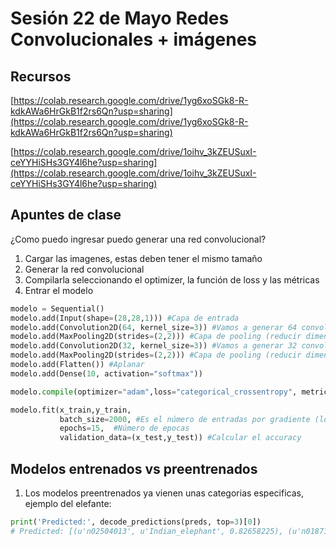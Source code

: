 # Sesión 22 de Mayo Redes Convolucionales + imágenes

## Recursos

[https://colab.research.google.com/drive/1yg6xoSGk8-R-kdkAWa6HrGkB1f2rs6Qn?usp=sharing](https://colab.research.google.com/drive/1yg6xoSGk8-R-kdkAWa6HrGkB1f2rs6Qn?usp=sharing) 

[https://colab.research.google.com/drive/1oihv_3kZEUSuxI-ceYYHiSHs3GY4l6he?usp=sharing](https://colab.research.google.com/drive/1oihv_3kZEUSuxI-ceYYHiSHs3GY4l6he?usp=sharing) 

## Apuntes de clase

¿Como puedo ingresar puedo generar una red convolucional?

1. Cargar las imagenes, estas deben tener el mismo tamaño
2. Generar la red convolucional
3. Compilarla seleccionando el optimizer, la función de loss y las métricas
4. Entrar el modelo

```python
modelo = Sequential()
modelo.add(Input(shape=(28,28,1))) #Capa de entrada
modelo.add(Convolution2D(64, kernel_size=3)) #Vamos a generar 64 convoluciones
modelo.add(MaxPooling2D(strides=(2,2))) #Capa de pooling (reducir dimension)
modelo.add(Convolution2D(32, kernel_size=3)) #Vamos a generar 32 convoluciones
modelo.add(MaxPooling2D(strides=(2,2))) #Capa de pooling (reducir dimension)
modelo.add(Flatten()) #Aplanar
modelo.add(Dense(10, activation="softmax"))

modelo.compile(optimizer="adam",loss="categorical_crossentropy", metrics=["accuracy"])

modelo.fit(x_train,y_train,
           batch_size=2000, #Es el número de entradas por gradiente (lote)
           epochs=15,  #Número de epocas
           validation_data=(x_test,y_test)) #Calcular el accuracy
```

## Modelos entrenados vs preentrenados

1. Los modelos preentrenados ya vienen unas categorias especificas, ejemplo del elefante: 

```python
print('Predicted:', decode_predictions(preds, top=3)[0])
# Predicted: [(u'n02504013', u'Indian_elephant', 0.82658225), (u'n01871265', u'tusker', 0.1122357), (u'n02504458', u'African_elephant', 0.061040461)]
```
